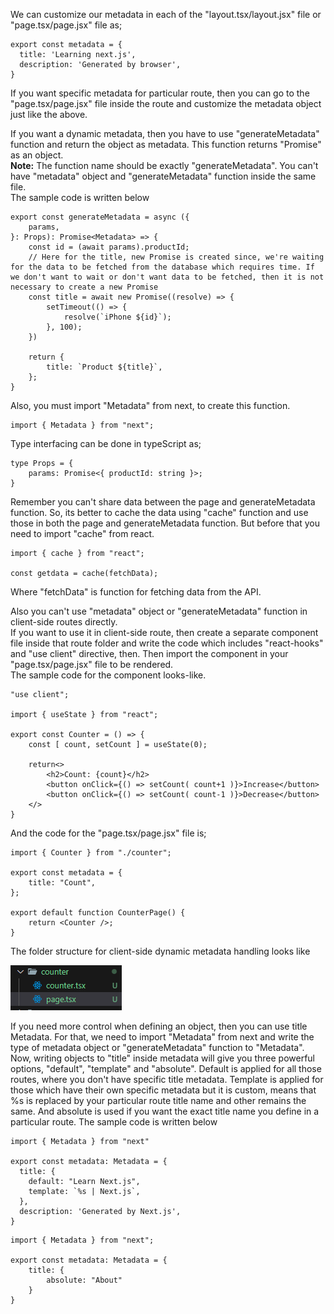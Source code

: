 We can customize our metadata in each of the "layout.tsx/layout.jsx" file or "page.tsx/page.jsx" file as;

```
export const metadata = {
  title: 'Learning next.js',
  description: 'Generated by browser',
}
```

If you want specific metadata for particular route, then you can go to the "page.tsx/page.jsx" file inside the route and customize the metadata object just like the above.

If you want a dynamic metadata, then you have to use "generateMetadata" function and return the object as metadata. This function returns "Promise<Metadata>" as an object.
<br> **Note:** The function name should be exactly "generateMetadata". You can't have "metadata" object and "generateMetadata" function inside the same file.
<br> The sample code is written below

```
export const generateMetadata = async ({
    params,
}: Props): Promise<Metadata> => {
    const id = (await params).productId;
    // Here for the title, new Promise is created since, we're waiting for the data to be fetched from the database which requires time. If we don't want to wait or don't want data to be fetched, then it is not necessary to create a new Promise
    const title = await new Promise((resolve) => {
        setTimeout(() => {
            resolve(`iPhone ${id}`);
        }, 100);
    })

    return {
        title: `Product ${title}`,
    };
}
```

Also, you must import "Metadata" from next, to create this function.

```
import { Metadata } from "next";
```

Type interfacing can be done in typeScript as;

```
type Props = {
    params: Promise<{ productId: string }>;
}
```

Remember you can't share data between the page and generateMetadata function. So, its better to cache the data using "cache" function and use those in both the page and generateMetadata function. But before that you need to import "cache" from react.
```
import { cache } from "react";

const getdata = cache(fetchData);
```

Where "fetchData" is function for fetching data from the API.

Also you can't use "metadata" object or "generateMetadata" function in client-side routes directly.
<br> If you want to use it in client-side route, then create a separate component file inside that route folder and write the code which includes "react-hooks" and "use client" directive, then. Then import the component in your "page.tsx/page.jsx" file to be rendered.
<br> The sample code for the component looks-like.
```
"use client";

import { useState } from "react";

export const Counter = () => {
    const [ count, setCount ] = useState(0);

    return<>
        <h2>Count: {count}</h2>
        <button onClick={() => setCount( count+1 )}>Increase</button>
        <button onClick={() => setCount( count-1 )}>Decrease</button>
    </>
}
```

And the code for the "page.tsx/page.jsx" file is;

```
import { Counter } from "./counter";

export const metadata = {
    title: "Count",
};

export default function CounterPage() {
    return <Counter />;
}
```

The folder structure for client-side dynamic metadata handling looks like

![client-component-metadata](../images/client-component-metadata.png)

If you need more control when defining an object, then you can use title Metadata. For that, we need to import "Metadata" from next and write the type of metadata object or "generateMetadata" function to "Metadata". Now, writing objects to "title" inside metadata will give you three powerful options, "default", "template" and "absolute". Default is applied for all those routes, where you don't have specific title metadata. Template is applied for those which have their own specific metadata but it is custom, means that %s is replaced by your particular route title name and other remains the same. And absolute is used if you want the exact title name you define in a particular route. The sample code is written below

```
import { Metadata } from "next"

export const metadata: Metadata = {
  title: {
    default: "Learn Next.js",
    template: `%s | Next.js`,
  },
  description: 'Generated by Next.js',
}
```

```
import { Metadata } from "next";

export const metadata: Metadata = {
    title: {
        absolute: "About"
    }
}
```
